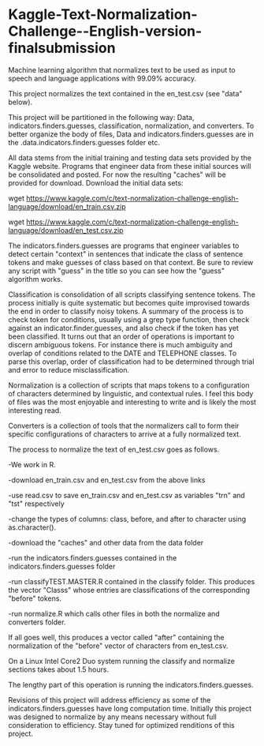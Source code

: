 # Kaggle-Text-Normalization-Challenge--English-version-finalsubmission
 Machine learning algorithm that normalizes text to be used as input to speech and language applications with 99.09% accuracy.
 
 This project normalizes the text contained in the en_test.csv (see "data" below).

This project will be partitioned in the following way: Data, indicators.finders.guesses, classification, normalization, and converters. To better organize the body of files, Data and indicators.finders.guesses are in the .data.indicators.finders.guesses folder etc.

All data stems from the initial training and testing data sets provided by the Kaggle website. Programs that engineer data from these initial sources will be consolidated and posted. For now the resulting "caches" will be provided for download. Download the initial data sets:

wget https://www.kaggle.com/c/text-normalization-challenge-english-language/download/en_train.csv.zip

wget https://www.kaggle.com/c/text-normalization-challenge-english-language/download/en_test.csv.zip

The indicators.finders.guesses are programs that engineer variables to detect certain "context" in sentences that indicate the class of sentence tokens and make guesses of class based on that context. Be sure to review any script with "guess" in the title so you can see how the "guess" algorithm works.

Classification is consolidation of all scripts classifying sentence tokens. The process initially is quite systematic but becomes quite improvised towards the end in order to classify noisy tokens. A summary of the process is to check token for conditions, usually using a grep type function, then check against an indicator.finder.guesses, and also check if the token has yet been classified. It turns out that an order of operations is important to discern ambiguous tokens. For instance there is much ambiguity and overlap of conditions related to the DATE and TELEPHONE classes. To parse this overlap, order of classification had to be determined through trial and error to reduce misclassification.

Normalization is a collection of scripts that maps tokens to a configuration of characters determined by linguistic, and contextual rules. I feel this body of files was the most enjoyable and interesting to write and is likely the most interesting read.

Converters is a collection of tools that the normalizers call to form their specific configurations of characters to arrive at a fully normalized text.

The process to normalize the text of en_test.csv goes as follows.

-We work in R.

-download en_train.csv and en_test.csv from the above links

-use read.csv to save en_train.csv and en_test.csv as variables "trn" and "tst" respectively

-change the types of columns: class, before, and after to character using as.character().

-download the "caches" and other data from the data folder

-run the indicators.finders.guesses contained in the indicators.finders.guesses folder

-run classifyTEST.MASTER.R contained in the classify folder. This produces the vector "Classs" whose entries are classifications of the corresponding "before" tokens.

-run normalize.R which calls other files in both the normalize and converters folder.

If all goes well, this produces a vector called "after" containing the normalization of the "before" vector of characters from en_test.csv.

On a Linux Intel Core2 Duo system running the classify and normalize sections takes about 1.5 hours.

The lengthy part of this operation is running the indicators.finders.guesses.

Revisions of this project will address efficiency as some of the indicators.finders.guesses have long computation time. Initially this project was designed to normalize by any means necessary without full consideration to efficiency. Stay tuned for optimized renditions of this project.
